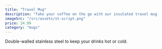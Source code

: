 ```yaml
---
title: "Travel Mug"
description: "Take your coffee on the go with our insulated travel mug."
imageSrc: "/src/assets/st-script.png"
price: 24.99
category: "mugs"
---
```

Double-walled stainless steel to keep your drinks hot or cold.